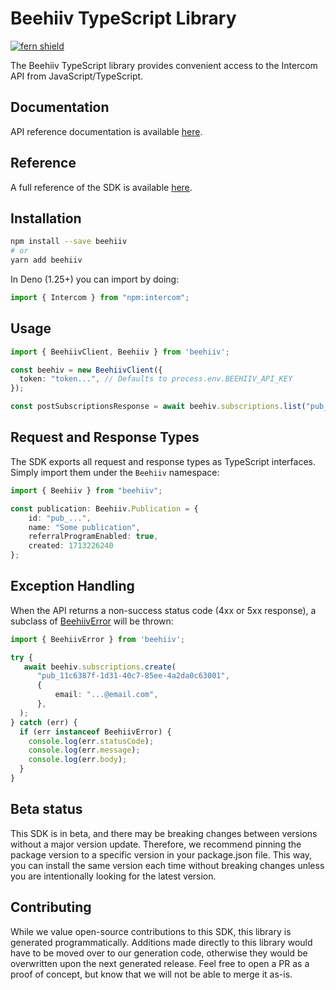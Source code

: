# Beehiiv TypeScript Library

[![fern shield](https://img.shields.io/badge/%F0%9F%8C%BF-SDK%20generated%20by%20Fern-brightgreen)](https://buildwithfern.com/)

The Beehiiv TypeScript library provides convenient access to the Intercom API from JavaScript/TypeScript.

## Documentation

API reference documentation is available [here](https://developers.beehiiv.com/docs/v2/o3elujhmkik1d-beehiiv-api).

## Reference

A full reference of the SDK is available [here](./reference.md).

## Installation

```bash
npm install --save beehiiv
# or
yarn add beehiiv
```

In Deno (1.25+) you can import by doing: 

```ts
import { Intercom } from "npm:intercom";
```

## Usage

```typescript
import { BeehiivClient, Beehiiv } from 'beehiiv';

const beehiv = new BeehiivClient({
  token: "token...", // Defaults to process.env.BEEHIIV_API_KEY
});

const postSubscriptionsResponse = await beehiv.subscriptions.list("pub_id...");
```

## Request and Response Types

The SDK exports all request and response types as TypeScript interfaces. Simply 
import them under the `Beehiiv` namespace: 

```ts
import { Beehiiv } from "beehiiv"; 

const publication: Beehiiv.Publication = {
    id: "pub_...",
    name: "Some publication",
    referralProgramEnabled: true,
    created: 1713226240
};
```

## Exception Handling

When the API returns a non-success status code (4xx or 5xx response), 
a subclass of [BeehiivError](./src/errors/BeehiivError.ts) will be thrown:

```ts
import { BeehiivError } from 'beehiiv';

try {
   await beehiv.subscriptions.create(
      "pub_11c6387f-1d31-40c7-85ee-4a2da0c63001", 
      {
          email: "...@email.com",
      },
  );
} catch (err) {
  if (err instanceof BeehiivError) {
    console.log(err.statusCode); 
    console.log(err.message);
    console.log(err.body); 
  }
}
```

## Beta status

This SDK is in beta, and there may be breaking changes between versions without a major version update. 
Therefore, we recommend pinning the package version to a specific version in your package.json file. 
This way, you can install the same version each time without breaking changes unless you are 
intentionally looking for the latest version.

## Contributing

While we value open-source contributions to this SDK, this library is generated programmatically. 
Additions made directly to this library would have to be moved over to our generation code, 
otherwise they would be overwritten upon the next generated release. Feel free to open a 
PR as a proof of concept, but know that we will not be able to merge it as-is. 
